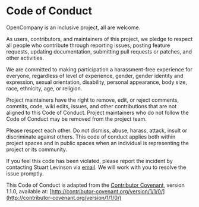 # Code of Conduct

OpenCompany is an inclusive project, all are welcome.

As users, contributors, and maintainers of this project, we pledge to respect all people who contribute through reporting issues, posting feature requests, updating documentation, submitting pull requests or patches, and other activities.

We are committed to making participation a harassment-free experience for everyone, regardless of level of experience, gender, gender identity and expression, sexual orientation, disability, personal appearance, body size, race, ethnicity, age, or religion.

Project maintainers have the right to remove, edit, or reject comments, commits, code, wiki edits, issues, and other contributions that are not aligned to this Code of Conduct. Project maintainers who do not follow the Code of Conduct may be removed from the project team.

Please respect each other. Do not dismiss, abuse, harass, attack, insult or discriminate against others. This code of conduct applies both within project spaces and in public spaces when an individual is representing the project or its community.

If you feel this code has been violated, please report the incident by contacting Stuart Levinson via [email](mailto:stuart@opencompany.com). We will work with you to resolve the issue promptly.

This Code of Conduct is adapted from the [Contributor Covenant](http://contributor-covenant.org), version 1.1.0, available at: [http://contributor-covenant.org/version/1/1/0/](http://contributor-covenant.org/version/1/1/0/)
